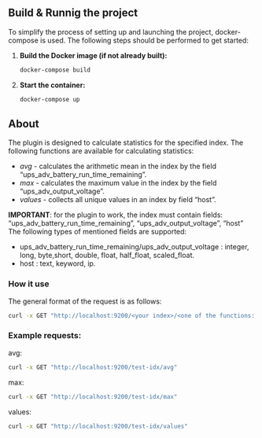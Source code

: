 ## Build & Runnig the project

To simplify the process of setting up and launching the project, docker-compose is used. The following steps should be performed to get started:

1. **Build the Docker image (if not already built):**
   ```bash
   docker-compose build
   ```
2. **Start the container:**
   ```bash
   docker-compose up
   ```
## About
The plugin is designed to calculate statistics for the specified index. 
The following functions are available for calculating statistics:
* _avg_ - calculates the arithmetic mean in the index by the field “ups_adv_battery_run_time_remaining”.
* _max_ - calculates the maximum value in the index by the field “ups_adv_output_voltage”.
* _values_ - collects all unique values ​​in an index by field “host”.

__IMPORTANT__: for the plugin to work, the index must contain fields: “ups_adv_battery_run_time_remaining”, “ups_adv_output_voltage”, “host”
The following types of mentioned fields are supported:
* ups_adv_battery_run_time_remaining/ups_adv_output_voltage : integer, long, byte,short, double, float, half_float, scaled_float.
* host : text, keyword, ip.

### How it use
The general format of the request is as follows:
```bash
curl -x GET "http://localhost:9200/<your index>/<one of the functions: avg, max, values>"
```
### Example requests:
avg:
```bash
curl -x GET "http://localhost:9200/test-idx/avg"
```
max:
```bash
curl -x GET "http://localhost:9200/test-idx/max"
```
values:
```bash
curl -x GET "http://localhost:9200/test-idx/values"
```
